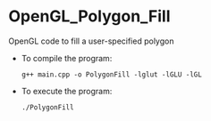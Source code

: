 # OpenGL_Polygon_Fill
OpenGL code to fill a user-specified polygon

* To compile the program:

      g++ main.cpp -o PolygonFill -lglut -lGLU -lGL

* To execute the program:

      ./PolygonFill
